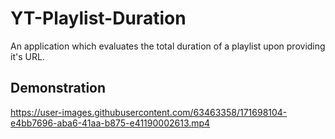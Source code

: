 # YT-Playlist-Duration
An application which evaluates the total duration of a playlist upon providing it's URL.

## Demonstration
https://user-images.githubusercontent.com/63463358/171698104-e4bb7696-aba6-41aa-b875-e41190002613.mp4


